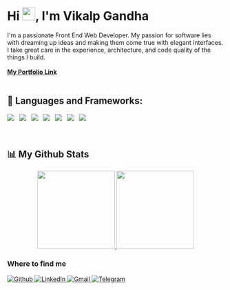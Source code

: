 <h1 align="left">Hi <img src="https://raw.githubusercontent.com/MartinHeinz/MartinHeinz/master/wave.gif" width="30px">, I'm Vikalp Gandha</h1>
I'm a passionate Front End Web Developer. My passion for software lies with dreaming up ideas and making them come true with elegant interfaces. I take great care in the experience, architecture, and code quality of the things I build.

<br/>
<br/>


<a href="https://portfolio1297.web.app/home">
    <b>My Portfolio Link</b>
</a>
<br />
<br />

## 🚀 Languages and Frameworks:

<p>
    <img src="https://img.shields.io/badge/Angular-DD0031?style=for-the-badge&logo=angular&logoColor=white" />&nbsp;&nbsp;
    <img src="https://img.shields.io/badge/JavaScript-F7DF1E?style=for-the-badge&logo=javascript&logoColor=black" />&nbsp;&nbsp;
    <img src="https://img.shields.io/badge/Bootstrap-563D7C?style=for-the-badge&logo=bootstrap&logoColor=whitw" />&nbsp;&nbsp;
    <img src="https://img.shields.io/badge/HTML5%20-%23e34f26.svg?&style=for-the-badge&logo=html5&logoColor=white" />&nbsp;&nbsp;
    <img src="https://img.shields.io/badge/CSS3-1572B6?&style=for-the-badge&logo=css3&logoColor=white" />&nbsp;&nbsp;
    <img src="https://img.shields.io/badge/Python-14354C?style=for-the-badge&logo=python&logoColor=white:" />&nbsp;&nbsp;
    <img src="https://img.shields.io/badge/C-00599C?style=for-the-badge&logo=c&logoColor=white;" />&nbsp;&nbsp;
</p>
<br />

## 📊 My Github Stats

<p align='center'>
<a href="https://github.com/kakkarot9712">
  <img height="180em" src="https://streak-stats.demolab.com/?user=kakkarot9712&theme=algolia&currStreakNum=2FD3EB&fire=pink&sideLabels=F00&date_format=[Y.]n.j"/>
  <img height="180em" src="https://github-readme-stats-eight-theta.vercel.app/api/top-langs/?username=kakkarot9712&layout=compact&langs_count=8&theme=algolia"/>
</a>
<br>
<h3>Where to find me</h3>
<p>
    <a href="https://github.com/kakkarot9712" target="_blank">
        <img alt="Github" src="https://img.shields.io/badge/GitHub-%2312100E.svg?&style=for-the-badge&logo=Github&logoColor=white" />
    </a> 
    <a href="https://www.linkedin.com/in/vikalp-gandha-bb9778256/" target="_blank">
        <img alt="LinkedIn" src="https://img.shields.io/badge/linkedin-%230077B5.svg?&style=for-the-badge&logo=linkedin&logoColor=white" />
    </a> 
    <a href="mailto:vikalpgandha9712@gmail.com" target="_blank">
        <img alt="Gmail" src="https://img.shields.io/badge/Gmail-D14836?style=for-the-badge&logo=gmail&logoColor=white" />
    </a>
    <a href='https://t.me/Kakkarto9712'>
        <img alt="Telegram" src="https://img.shields.io/badge/Telegram-2CA5E0?style=for-the-badge&logo=telegram&logoColor=white" />
    </a>
</p>
</p>
